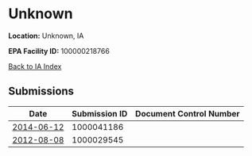 # Unknown

**Location:** Unknown, IA

**EPA Facility ID:** 100000218766

[Back to IA Index](../../index.md)

## Submissions

| Date | Submission ID | Document Control Number |
|------|--------------|-------------------------|
| [2014-06-12](submissions/1000041186.md) | 1000041186 |  |
| [2012-08-08](submissions/1000029545.md) | 1000029545 |  |
